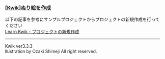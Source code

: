 ### [[Kwik]ぬり絵を作成](http://wp.me/p2bA78-2E)

以下の記事を参考にサンプルプロジェクトからプロジェクトの新規作成を行ってください   
[Learn Kwik - プロジェクトの新規作成](http://wp.me/p2bA78-8j)   

***
Kwik ver3.3.3  
llustration by Ozaki Shimeji All right reserved.
